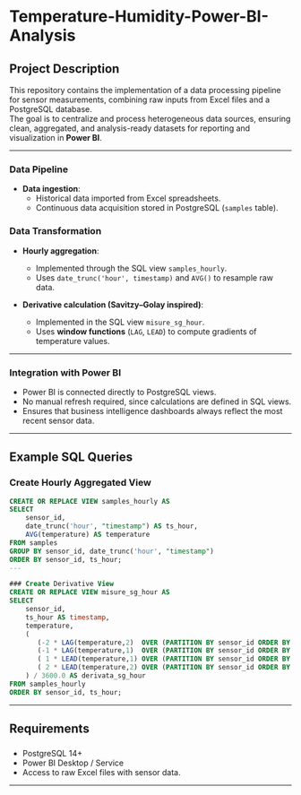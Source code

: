# Temperature-Humidity-Power-BI-Analysis
## Project Description  

This repository contains the implementation of a data processing pipeline for sensor measurements, combining raw inputs from Excel files and a PostgreSQL database.  
The goal is to centralize and process heterogeneous data sources, ensuring clean, aggregated, and analysis-ready datasets for reporting and visualization in **Power BI**.  

---

### Data Pipeline  
- **Data ingestion**:  
  - Historical data imported from Excel spreadsheets.  
  - Continuous data acquisition stored in PostgreSQL (`samples` table).  

### Data Transformation  
- **Hourly aggregation**:  
  - Implemented through the SQL view `samples_hourly`.  
  - Uses `date_trunc('hour', timestamp)` and `AVG()` to resample raw data.  

- **Derivative calculation (Savitzy–Golay inspired)**:  
  - Implemented in the SQL view `misure_sg_hour`.  
  - Uses **window functions** (`LAG`, `LEAD`) to compute gradients of temperature values.  

---
### Integration with Power BI  
- Power BI is connected directly to PostgreSQL views.  
- No manual refresh required, since calculations are defined in SQL views.  
- Ensures that business intelligence dashboards always reflect the most recent sensor data.


---

## Example SQL Queries  

### Create Hourly Aggregated View  
```sql
CREATE OR REPLACE VIEW samples_hourly AS
SELECT
    sensor_id,
    date_trunc('hour', "timestamp") AS ts_hour,
    AVG(temperature) AS temperature
FROM samples
GROUP BY sensor_id, date_trunc('hour', "timestamp")
ORDER BY sensor_id, ts_hour;
---

### Create Derivative View
CREATE OR REPLACE VIEW misure_sg_hour AS
SELECT
    sensor_id,
    ts_hour AS timestamp,
    temperature,
    (
       (-2 * LAG(temperature,2)  OVER (PARTITION BY sensor_id ORDER BY ts_hour)) +
       (-1 * LAG(temperature,1)  OVER (PARTITION BY sensor_id ORDER BY ts_hour)) +
       ( 1 * LEAD(temperature,1) OVER (PARTITION BY sensor_id ORDER BY ts_hour)) +
       ( 2 * LEAD(temperature,2) OVER (PARTITION BY sensor_id ORDER BY ts_hour))
    ) / 3600.0 AS derivata_sg_hour
FROM samples_hourly
ORDER BY sensor_id, ts_hour;
```
---

## Requirements
### 
- PostgreSQL 14+
- Power BI Desktop / Service
- Access to raw Excel files with sensor data.
---
